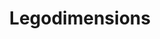 ---
title: Legodimensions
crosslinks:
- IAmA
- www
- lego
- unexpectedfactorial
- wholesomememes
- VitaTV
- Fallout
- livven
- modnews
---